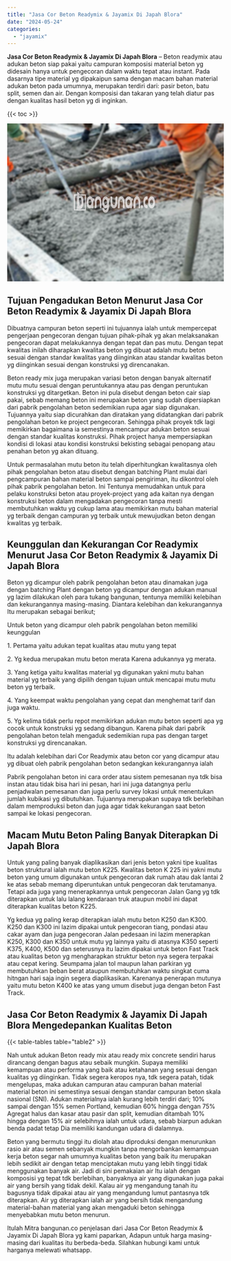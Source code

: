 ```yaml
---
title: "Jasa Cor Beton Readymix & Jayamix Di Japah Blora"
date: "2024-05-24"
categories: 
  - "jayamix"
---
```


**Jasa Cor Beton Readymix & Jayamix Di Japah Blora** – Beton readymix atau adukan beton siap pakai yaitu campuran komposisi material beton yg didesain hanya untuk pengecoran dalam waktu tepat atau instant. Pada dasarnya tipe material yg dipakaipun sama dengan macam bahan material adukan beton pada umumnya, merupakan terdiri dari: pasir beton, batu split, semen dan air. Dengan komposisi dan takaran yang telah diatur pas dengan kualitas hasil beton yg di inginkan.

{{< toc >}}

![Jasa Cor Beton Readymix & Jayamix Di Japah Blora](/images/jasa-cor-readymix-41.png)

## Tujuan Pengadukan Beton Menurut Jasa Cor Beton Readymix & Jayamix Di Japah Blora

Dibuatnya campuran beton seperti ini tujuannya ialah untuk mempercepat pengerjaan pengecoran dengan tujuan pihak-pihak yg akan melaksanakan pengecoran dapat melakukannya dengan tepat dan pas mutu. Dengan tepat kwalitas inilah diharapkan kwalitas beton yg dibuat adalah mutu beton sesuai dengan standar kwalitas yang diinginkan atau standar kwalitas beton yg diinginkan sesuai dengan konstruksi yg direncanakan.

Beton ready mix juga merupakan variasi beton dengan banyak alternatif mutu mutu sesuai dengan peruntukannya atau pas dengan peruntukan konstruksi yg ditargetkan. Beton ini pula disebut dengan beton cair siap pakai, sebab memang beton ini merupakan beton yang sudah dipersiapkan dari pabrik pengolahan beton sedemikian rupa agar siap digunakan. Tujuannya yaitu siap dicurahkan dan diratakan yang didatangkan dari pabrik pengolahan beton ke project pengecoran. Sehingga pihak proyek tdk lagi memikirkan bagaimana ia semestinya mencampur adukan beton sesuai dengan standar kualitas konstruksi. Pihak project hanya mempersiapkan kondisi di lokasi atau kondisi konstruksi bekisting sebagai penopang atau penahan beton yg akan dituang.

Untuk permasalahan mutu beton itu telah diperhitungkan kwalitasnya oleh pihak pengolahan beton atau disebut dengan batching Plant mulai dari pengcampuran bahan material beton sampai pengiriman, itu dikontrol oleh pihak pabrik pengolahan beton. Ini Tentunya memudahkan untuk para pelaku konstruksi beton atau proyek-project yang ada kaitan nya dengan konstruksi beton dalam mengadakan pengecoran tanpa mesti membutuhkan waktu yg cukup lama atau memikirkan mutu bahan material yg terbaik dengan campuran yg terbaik untuk mewujudkan beton dengan kwalitas yg terbaik.

## Keunggulan dan Kekurangan Cor Readymix Menurut Jasa Cor Beton Readymix & Jayamix Di Japah Blora

Beton yg dicampur oleh pabrik pengolahan beton atau dinamakan juga dengan batching Plant dengan beton yg dicampur dengan adukan manual yg lazim dilakukan oleh para tukang bangunan, tentunya memiliki kelebihan dan kekurangannya masing-masing. Diantara kelebihan dan kekurangannya Itu merupakan sebagai berikut;

Untuk beton yang dicampur oleh pabrik pengolahan beton memiliki keunggulan

1\. Pertama yaitu adukan tepat kualitas atau mutu yang tepat

2\. Yg kedua merupakan mutu beton merata Karena adukannya yg merata.

3\. Yang ketiga yaitu kwalitas material yg digunakan yakni mutu bahan material yg terbaik yang dipilih dengan tujuan untuk mencapai mutu mutu beton yg terbaik.

4\. Yang keempat waktu pengolahan yang cepat dan menghemat tarif dan juga waktu.

5\. Yg kelima tidak perlu repot memikirkan adukan mutu beton seperti apa yg cocok untuk konstruksi yg sedang dibangun. Karena pihak dari pabrik pengolahan beton telah mengaduk sedemikian rupa pas dengan target konstruksi yg direncanakan.

Itu adalah kelebihan dari Cor Readymix atau beton cor yang dicampur atau yg dibuat oleh pabrik pengolahan beton sedangkan kekurangannya ialah

Pabrik pengolahan beton ini cara order atau sistem pemesanan nya tdk bisa instan atau tidak bisa hari ini pesan, hari ini juga datangnya perlu penjadwalan pemesanan dan juga perlu survey lokasi untuk menentukan jumlah kubikasi yg dibutuhkan. Tujuannya merupakan supaya tdk berlebihan dalam memproduksi beton dan juga agar tidak kekurangan saat beton sampai ke lokasi pengecoran.

## Macam Mutu Beton Paling Banyak Diterapkan Di Japah Blora

Untuk yang paling banyak diaplikasikan dari jenis beton yakni tipe kualitas beton struktural ialah mutu beton K225. Kwalitas beton K 225 ini yakni mutu beton yang umum digunakan untuk pengecoran dak rumah atau dak lantai 2 ke atas sebab memang diperuntukan untuk pengecoran dak terutamanya. Tetapi ada juga yang menerapkannya untuk pengecoran Jalan Gang yg tdk diterapkan untuk lalu lalang kendaraan truk ataupun mobil ini dapat diterapkan kualitas beton K225.

Yg kedua yg paling kerap diterapkan ialah mutu beton K250 dan K300. K250 dan K300 ini lazim dipakai untuk pengecoran tiang, pondasi atau cakar ayam dan juga pengecoran Jalan pedesaan ini lazim menerapkan K250, K300 dan K350 untuk mutu yg lainnya yaitu di atasnya K350 seperti K375, K400, K500 dan seterusnya itu lazim dipakai untuk beton Fast Track atau kualitas beton yg mengharapkan struktur beton nya segera terpakai atau cepat kering. Seumpama jalan tol maupun lahan parkiran yg membutuhkan beban berat ataupun membutuhkan waktu singkat cuma hitngan hari saja ingin segera diaplikasikan. Karenanya penerapan mutunya yaitu mutu beton K400 ke atas yang umum disebut juga dengan beton Fast Track.

## Jasa Cor Beton Readymix & Jayamix Di Japah Blora Mengedepankan Kualitas Beton

{{< table-tables table="table2" >}}

Nah untuk adukan Beton ready mix atau ready mix concrete sendiri harus dirancang dengan bagus atau sebaik mungkin. Supaya memiliki kemampuan atau performa yang baik atau ketahanan yang sesuai dengan kualitas yg diinginkan. Tidak segera keropos nya, tdk segera patah, tidak mengelupas, maka adukan campuran atau campuran bahan material material beton ini semestinya sesuai dengan standar campuran beton skala nasional (SNI). Adukan materialnya ialah kurang lebih terdiri dari; 10% sampai dengan 15% semen Portland, kemudian 60% hingga dengan 75% Agregat halus dan kasar atau pasir dan split, kemudian ditambah 10% hingga dengan 15% air selebihnya ialah untuk udara, sebab biarpun adukan benda padat tetap Dia memiliki kandungan udara di dalamnya.

Beton yang bermutu tinggi itu diolah atau diproduksi dengan menurunkan rasio air atau semen sebanyak mungkin tanpa mengorbankan kemampuan kerja beton segar nah umumnya kualitas beton yang baik itu merupakan lebih sedikit air dengan tetap menciptakan mutu yang lebih tinggi tidak menggunakan banyak air. Jadi di sini pemakaian air Itu ialah dengan komposisi yg tepat tdk berlebihan, banyaknya air yang digunakan juga pakai air yang bersih yang tidak dekil. Kalau air yg mengandung tanah itu bagusnya tidak dipakai atau air yang mengandung lumut pantasnya tdk diterapkan. Air yg diterapkan ialah air yang bersih tidak mengandung material-bahan material yang akan mengaduki beton sehingga menyebabkan mutu beton menurun.

Itulah Mitra bangunan.co penjelasan dari Jasa Cor Beton Readymix & Jayamix Di Japah Blora yg kami paparkan, Adapun untuk harga masing-masing dari kualitas itu berbeda-beda. Silahkan hubungi kami untuk harganya melewati whatsapp.
